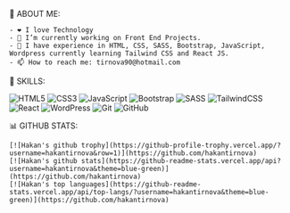 💫 ABOUT ME:

	- ❤️ I love Technology  
	- 🔭 I’m currently working on Front End Projects. 
	- 🌱 I have experience in HTML, CSS, SASS, Bootstrap, JavaScript, Wordpress currently learning Tailwind CSS and React JS.
	- 📫 How to reach me: tirnova90@hotmail.com

 🚀 SKILLS:
   
  ![HTML5](https://img.shields.io/badge/html5-%23E34F26.svg?style=for-the-badge&logo=html5&logoColor=white)
  ![CSS3](https://img.shields.io/badge/css3-%231572B6.svg?style=for-the-badge&logo=css3&logoColor=white)
  ![JavaScript](https://img.shields.io/badge/javascript-%23323330.svg?style=for-the-badge&logo=javascript&logoColor=%23F7DF1E)
  ![Bootstrap](https://img.shields.io/badge/bootstrap-%23563D7C.svg?style=for-the-badge&logo=bootstrap&logoColor=white)
  ![SASS](https://img.shields.io/badge/SASS-hotpink.svg?style=for-the-badge&logo=SASS&logoColor=white)
  ![TailwindCSS](https://img.shields.io/badge/tailwindcss-%2338B2AC.svg?style=for-the-badge&logo=tailwind-css&logoColor=white)
  ![React](https://img.shields.io/badge/react-%2320232a.svg?style=for-the-badge&logo=react&logoColor=%2361DAFB)
  ![WordPress](https://img.shields.io/badge/WordPress-%23117AC9.svg?style=for-the-badge&logo=WordPress&logoColor=white)
  ![Git](https://img.shields.io/badge/git-%23F05033.svg?style=for-the-badge&logo=git&logoColor=white)
  ![GitHub](https://img.shields.io/badge/github-%23121011.svg?style=for-the-badge&logo=github&logoColor=white)
  
  
  
  
📊 GITHUB STATS:

	[![Hakan's github trophy](https://github-profile-trophy.vercel.app/?username=hakantirnova&row=1)](https://github.com/hakantirnova)
	[![Hakan's github stats](https://github-readme-stats.vercel.app/api?username=hakantirnova&theme=blue-green)](https://github.com/hakantirnova)
	[![Hakan's top languages](https://github-readme-stats.vercel.app/api/top-langs/?username=hakantirnova&theme=blue-green)](https://github.com/hakantirnova)
